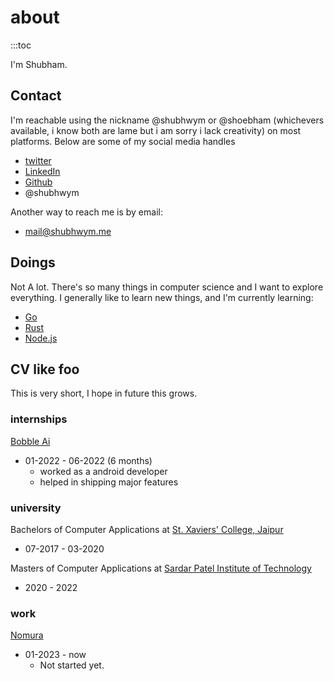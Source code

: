 # about

:::toc

I'm Shubham.

## Contact

I'm reachable using the nickname @shubhwym or @shoebham (whichevers available, i know both are lame but i am sorry i lack creativity) on most platforms. Below are some of my social media handles

- <a href="https://twitter.com/shubhwym">twitter</a>
- <a href="https://linkedin.com/in/shoebham">LinkedIn</a>
- <a href="https://www.github.com/shoebham">Github</a>
- @shubhwym

Another way to reach me is by email:

- <a href="mailto:shubh@shubhwym.me">mail@shubhwym.me</a>

## Doings

Not A lot.
There's so many things in computer science and I want to explore everything.
I generally like to learn new things, and I'm currently learning:
- <a href="https://www.go.dev">Go</a>
- <a href="https://www.rust-lang.org">Rust</a>
- <a href="https.//nodejs.com">Node.js</a>

## CV like foo

This is very short, I hope in future this grows.

### internships

<a href="https://www.bobble.ai">Bobble Ai</a>
  - 01-2022 - 06-2022 (6 months)
    - worked as a android developer
    - helped in shipping major features

### university

Bachelors of Computer Applications at  <a href="https://www.stxaviersjaipur.org/">St. Xaviers' College, Jaipur</a>
  - 07-2017 - 03-2020

Masters of Computer Applications at <a href="https://www.spit.ac.in">Sardar Patel Institute of Technology</a>
  - 2020 - 2022

### work

<a href="https://www.nomura.com/">Nomura</a>
  - 01-2023 - now
    - Not started yet.


